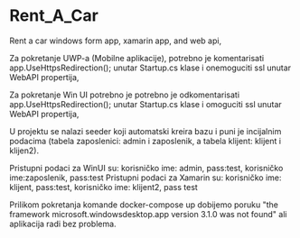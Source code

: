# Rent_A_Car
 Rent a car windows form app, xamarin app, and web api,
 
Za pokretanje UWP-a (Mobilne aplikacije), potrebno je komentarisati app.UseHttpsRedirection(); unutar Startup.cs klase i onemoguciti ssl unutar WebAPI propertija,

Za pokretanje Win UI potrebno je potrebno je odkomentarisati app.UseHttpsRedirection(); unutar Startup.cs klase i omoguciti ssl unutar WebAPI propertija,

U projektu se nalazi seeder koji automatski kreira bazu i puni je incijalnim podacima (tabela zaposlenici: admin i zaposlenik, a tabela klijent: klijent i klijen2).

Pristupni podaci za WinUI su: korisničko ime: admin, pass:test, korisničko ime:zaposlenik, pass:test
Pristupni podaci za Xamarin su: korisničko ime: klijent, pass:test, korisničko ime: klijent2, pass test

Prilikom pokretanja komande docker-compose up dobijemo poruku "the framework microsoft.windowsdesktop.app version 3.1.0 was not found" ali aplikacija radi bez problema.
